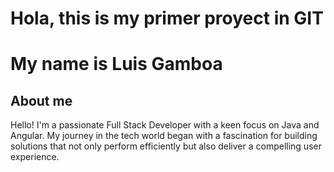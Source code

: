 # Hola, this is my primer proyect in GIT
# My name is Luis Gamboa

## About me
Hello! I'm a passionate Full Stack Developer with a keen focus on Java and Angular. My journey in the tech world began with a fascination for building solutions that not only perform efficiently but also deliver a compelling user experience.



